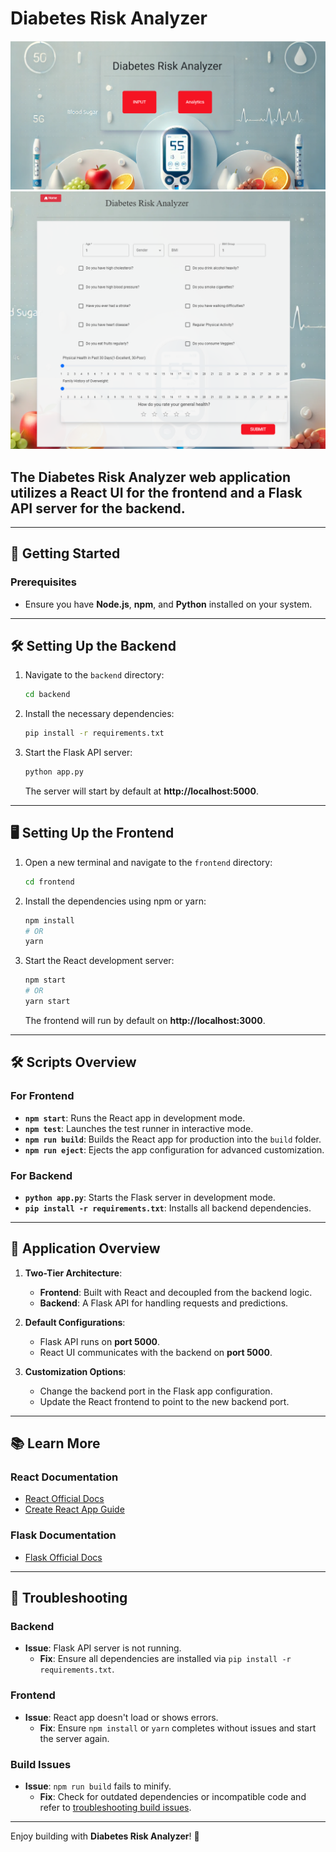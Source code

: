 # Diabetes Risk Analyzer

![Diabetes UI](src/frontend/UI_1.png "Sample")
![Diabetes UI](src/frontend/UI_2.png "Sample_2")

## The Diabetes Risk Analyzer web application utilizes a **React UI** for the frontend and a **Flask API server** for the backend.
---

## 🚀 **Getting Started**

### Prerequisites
- Ensure you have **Node.js**, **npm**, and **Python** installed on your system.

---

## 🛠 **Setting Up the Backend**

1. Navigate to the `backend` directory:
   ```bash
   cd backend
   ```

2. Install the necessary dependencies:
   ```bash
   pip install -r requirements.txt
   ```

3. Start the Flask API server:
   ```bash
   python app.py
   ```

   The server will start by default at **http://localhost:5000**.

---

## 🖥 **Setting Up the Frontend**

1. Open a new terminal and navigate to the `frontend` directory:
   ```bash
   cd frontend
   ```

2. Install the dependencies using npm or yarn:
   ```bash
   npm install
   # OR
   yarn
   ```

3. Start the React development server:
   ```bash
   npm start
   # OR
   yarn start
   ```

   The frontend will run by default on **http://localhost:3000**.

---

## 🛠 **Scripts Overview**

### For Frontend
- **`npm start`**: Runs the React app in development mode.
- **`npm test`**: Launches the test runner in interactive mode.
- **`npm run build`**: Builds the React app for production into the `build` folder.
- **`npm run eject`**: Ejects the app configuration for advanced customization.

### For Backend
- **`python app.py`**: Starts the Flask server in development mode.
- **`pip install -r requirements.txt`**: Installs all backend dependencies.

---

## 🌟 **Application Overview**

1. **Two-Tier Architecture**:
   - **Frontend**: Built with React and decoupled from the backend logic.
   - **Backend**: A Flask API for handling requests and predictions.
   
2. **Default Configurations**:
   - Flask API runs on **port 5000**.
   - React UI communicates with the backend on **port 5000**.

3. **Customization Options**:
   - Change the backend port in the Flask app configuration.
   - Update the React frontend to point to the new backend port.

---

## 📚 **Learn More**

### React Documentation
- [React Official Docs](https://reactjs.org/)
- [Create React App Guide](https://create-react-app.dev/)

### Flask Documentation
- [Flask Official Docs](https://flask.palletsprojects.com/)

---

## 🚨 **Troubleshooting**

### Backend
- **Issue**: Flask API server is not running.
  - **Fix**: Ensure all dependencies are installed via `pip install -r requirements.txt`.

### Frontend
- **Issue**: React app doesn't load or shows errors.
  - **Fix**: Ensure `npm install` or `yarn` completes without issues and start the server again.

### Build Issues
- **Issue**: `npm run build` fails to minify.
  - **Fix**: Check for outdated dependencies or incompatible code and refer to [troubleshooting build issues](https://facebook.github.io/create-react-app/docs/troubleshooting#npm-run-build-fails-to-minify).

---

Enjoy building with **Diabetes Risk Analyzer**! 🚀

